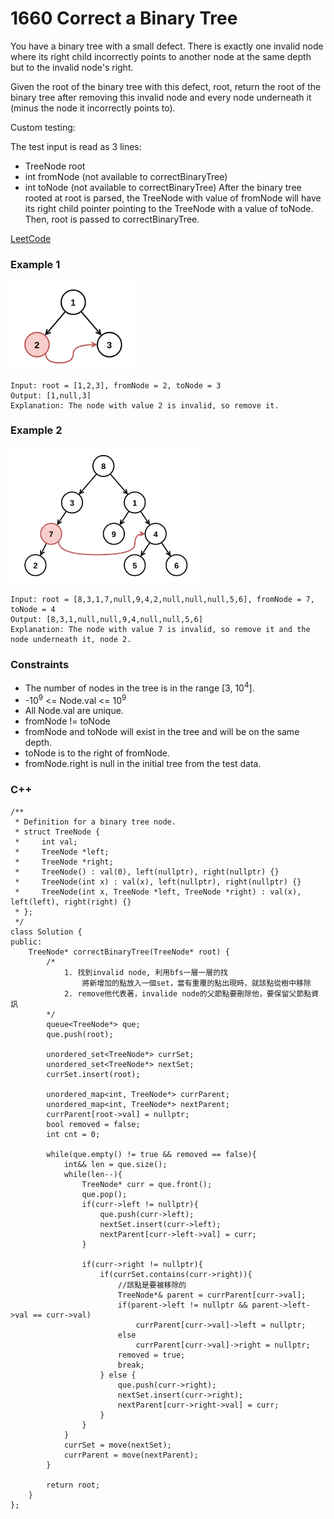 # 1660 Correct a Binary Tree

You have a binary tree with a small defect. There is exactly one invalid node where its right child incorrectly points to another node at the same depth but to the invalid node's right.

Given the root of the binary tree with this defect, root, return the root of the binary tree after removing this invalid node and every node underneath it (minus the node it incorrectly points to).

Custom testing:

The test input is read as 3 lines:

* TreeNode root
* int fromNode (not available to correctBinaryTree)
* int toNode (not available to correctBinaryTree)
After the binary tree rooted at root is parsed, the TreeNode with value of fromNode will have its right child pointer pointing to the TreeNode with a value of toNode. Then, root is passed to correctBinaryTree.

[LeetCode]()

### Example 1

<img src="img/1660_1.png" width = "200"/>

```
Input: root = [1,2,3], fromNode = 2, toNode = 3
Output: [1,null,3]
Explanation: The node with value 2 is invalid, so remove it.
```

### Example 2

<img src="img/1660_2.png" width = "300"/>

```
Input: root = [8,3,1,7,null,9,4,2,null,null,null,5,6], fromNode = 7, toNode = 4
Output: [8,3,1,null,null,9,4,null,null,5,6]
Explanation: The node with value 7 is invalid, so remove it and the node underneath it, node 2.
```

 

### Constraints

* The number of nodes in the tree is in the range [3, 10<sup>4</sup>].
* -10<sup>9</sup> <= Node.val <= 10<sup>9</sup>
* All Node.val are unique.
* fromNode != toNode
* fromNode and toNode will exist in the tree and will be on the same depth.
* toNode is to the right of fromNode.
* fromNode.right is null in the initial tree from the test data.

### C++ 

```
/**
 * Definition for a binary tree node.
 * struct TreeNode {
 *     int val;
 *     TreeNode *left;
 *     TreeNode *right;
 *     TreeNode() : val(0), left(nullptr), right(nullptr) {}
 *     TreeNode(int x) : val(x), left(nullptr), right(nullptr) {}
 *     TreeNode(int x, TreeNode *left, TreeNode *right) : val(x), left(left), right(right) {}
 * };
 */
class Solution {
public:
    TreeNode* correctBinaryTree(TreeNode* root) {
        /*
            1. 找到invalid node, 利用bfs一層一層的找
                將新增加的點放入一個set，當有重覆的點出現時，就該點從樹中移除
            2. remove他代表著，invalide node的父節點要刪除他，要保留父節點資訊
        */
        queue<TreeNode*> que;
        que.push(root);

        unordered_set<TreeNode*> currSet;
        unordered_set<TreeNode*> nextSet;
        currSet.insert(root);

        unordered_map<int, TreeNode*> currParent;
        unordered_map<int, TreeNode*> nextParent;
        currParent[root->val] = nullptr;
        bool removed = false;
        int cnt = 0;

        while(que.empty() != true && removed == false){
            int&& len = que.size();            
            while(len--){
                TreeNode* curr = que.front();
                que.pop();
                if(curr->left != nullptr){
                    que.push(curr->left); 
                    nextSet.insert(curr->left);
                    nextParent[curr->left->val] = curr;
                } 

                if(curr->right != nullptr){
                    if(currSet.contains(curr->right)){
                        //該點是要被移除的
                        TreeNode*& parent = currParent[curr->val]; 
                        if(parent->left != nullptr && parent->left->val == curr->val)
                            currParent[curr->val]->left = nullptr;
                        else
                            currParent[curr->val]->right = nullptr;
                        removed = true;
                        break;
                    } else {
                        que.push(curr->right); 
                        nextSet.insert(curr->right);
                        nextParent[curr->right->val] = curr;
                    }
                }                 
            }
            currSet = move(nextSet);
            currParent = move(nextParent);           
        }        

        return root;
    }
};
```